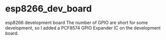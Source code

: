 # esp8266_dev_board
esp8266 development board
The number of GPIO are short for some development, so I added a PCF8574 GPIO Expander IC on the development board.  
